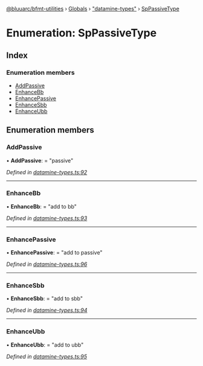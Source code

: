 [@bluuarc/bfmt-utilities](../README.md) › [Globals](../globals.md) › ["datamine-types"](../modules/_datamine_types_.md) › [SpPassiveType](_datamine_types_.sppassivetype.md)

# Enumeration: SpPassiveType

## Index

### Enumeration members

* [AddPassive](_datamine_types_.sppassivetype.md#addpassive)
* [EnhanceBb](_datamine_types_.sppassivetype.md#enhancebb)
* [EnhancePassive](_datamine_types_.sppassivetype.md#enhancepassive)
* [EnhanceSbb](_datamine_types_.sppassivetype.md#enhancesbb)
* [EnhanceUbb](_datamine_types_.sppassivetype.md#enhanceubb)

## Enumeration members

###  AddPassive

• **AddPassive**: = "passive"

*Defined in [datamine-types.ts:92](https://github.com/BluuArc/bfmt-utilities/blob/51a3629/src/datamine-types.ts#L92)*

___

###  EnhanceBb

• **EnhanceBb**: = "add to bb"

*Defined in [datamine-types.ts:93](https://github.com/BluuArc/bfmt-utilities/blob/51a3629/src/datamine-types.ts#L93)*

___

###  EnhancePassive

• **EnhancePassive**: = "add to passive"

*Defined in [datamine-types.ts:96](https://github.com/BluuArc/bfmt-utilities/blob/51a3629/src/datamine-types.ts#L96)*

___

###  EnhanceSbb

• **EnhanceSbb**: = "add to sbb"

*Defined in [datamine-types.ts:94](https://github.com/BluuArc/bfmt-utilities/blob/51a3629/src/datamine-types.ts#L94)*

___

###  EnhanceUbb

• **EnhanceUbb**: = "add to ubb"

*Defined in [datamine-types.ts:95](https://github.com/BluuArc/bfmt-utilities/blob/51a3629/src/datamine-types.ts#L95)*
